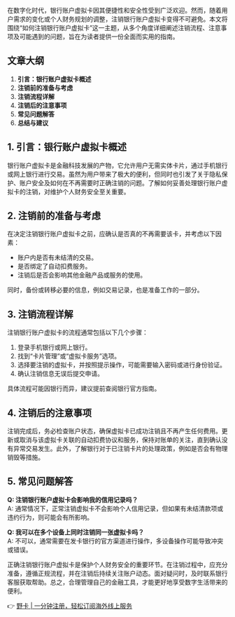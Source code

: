 在数字化时代，银行账户虚拟卡因其便捷性和安全性受到广泛欢迎。然而，随着用户需求的变化或个人财务规划的调整，注销银行账户虚拟卡变得不可避免。本文将围绕“如何注销银行账户虚拟卡”这一主题，从多个角度详细阐述注销流程、注意事项及可能遇到的问题，旨在为读者提供一份全面而实用的指南。

## 文章大纲
1. **引言：银行账户虚拟卡概述**
2. **注销前的准备与考虑**
3. **注销流程详解**
4. **注销后的注意事项**
5. **常见问题解答**
6. **总结与建议**

## 1. 引言：银行账户虚拟卡概述
银行账户虚拟卡是金融科技发展的产物，它允许用户无需实体卡片，通过手机银行或网上银行进行交易。虽然为用户带来了极大的便利，但同时也引发了关于隐私保护、账户安全及如何在不再需要时正确注销的问题。了解如何妥善处理银行账户虚拟卡的注销，对维护个人财务安全至关重要。

## 2. 注销前的准备与考虑
在决定注销银行账户虚拟卡之前，应确认是否真的不再需要该卡，并考虑以下因素：
- 账户内是否有未结清的交易。
- 是否绑定了自动扣费服务。
- 注销后是否会影响其他金融产品或服务的使用。

同时，备份或转移必要的信息，例如交易记录，也是准备工作的一部分。

## 3. 注销流程详解
注销银行账户虚拟卡的流程通常包括以下几个步骤：
1. 登录手机银行或网上银行。
2. 找到“卡片管理”或“虚拟卡服务”选项。
3. 选择要注销的虚拟卡，并按照提示操作，可能需要输入密码或进行身份验证。
4. 确认注销信息无误后提交申请。

具体流程可能因银行而异，建议提前查阅银行官方指南。

## 4. 注销后的注意事项
注销完成后，务必检查账户状态，确保虚拟卡已成功注销且不再产生任何费用。更新或取消与该虚拟卡关联的自动扣费协议和服务，保持对账单的关注，直到确认没有异常交易发生。此外，了解银行对于已注销卡片的处理政策，例如是否会有物理销毁等措施。

## 5. 常见问题解答
**Q: 注销银行账户虚拟卡会影响我的信用记录吗？**  
A: 通常情况下，正常注销虚拟卡不会影响个人信用记录，但如果有未结清款项或违约行为，则可能会有所影响。

**Q: 我可以在多个设备上同时注销同一张虚拟卡吗？**  
A: 不可以，通常需要在发卡银行的官方渠道进行操作，多设备操作可能导致冲突或错误。

正确注销银行账户虚拟卡是保护个人财务安全的重要环节。在注销过程中，应充分准备，遵循正规流程，并在注销后持续关注账户动态。面对疑问时，及时联系银行客服获取帮助。总之，合理管理自己的金融工具，才能更好地享受数字生活带来的便利。

👉 [野卡 | 一分钟注册，轻松订阅海外线上服务](https://bit.ly/bewildcard)